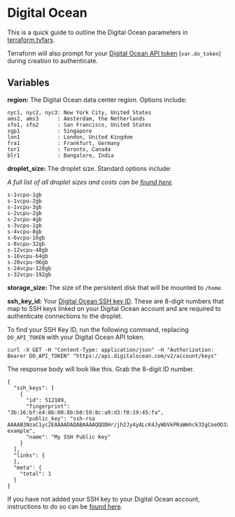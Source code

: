 # Digital Ocean
This is a quick guide to outline the Digital Ocean parameters in [terraform.tvfars](terraform.tfvars).

Terraform will also prompt for your [Digital Ocean API token](https://www.digitalocean.com/docs/api/create-personal-access-token/) (`var.do_token`) during creation to authenticate.

## Variables
**region:** The Digital Ocean data center region. Options include:

    nyc1, nyc2, nyc3: New York City, United States
    ams2, ams3      : Amsterdam, the Netherlands
    sfo1, sfo2      : San Francisco, United States
    sgp1            : Singapore
    lon1            : London, United Kingdom
    fra1            : Frankfurt, Germany
    tor1            : Toronto, Canada
    blr1            : Bangalore, India

**droplet_size:** The droplet size. Standard options include:

*A full list of all droplet sizes and costs can be [found here](https://slugs.do-api.dev/).*

    s-1vcpu-1gb
    s-1vcpu-2gb
    s-1vcpu-3gb
    s-2vcpu-2gb
    s-2vcpu-4gb
    s-3vcpu-1gb
    s-4vcpu-8gb
    s-6vcpu-16gb
    s-8vcpu-32gb
    s-12vcpu-48gb
    s-16vcpu-64gb
    s-20vcpu-96gb
    s-24vcpu-128gb
    s-32vcpu-192gb

**storage_size:** The size of the persistent disk that will be mounted to `/home`.

**ssh_key_id:** Your [Digital Ocean SSH key ID](https://developers.digitalocean.com/documentation/v2/#list-all-keys). These are 8-digit numbers that map to SSH keys linked on your Digital Ocean account and are required to authenticate connections to the droplet.

To find your SSH Key ID, run the following command, replacing `DO_API_TOKEN` with your Digital Ocean API token.

```
curl -X GET -H "Content-Type: application/json" -H "Authorization: Bearer DO_API_TOKEN" "https://api.digitalocean.com/v2/account/keys"
````

The response body will look like this. Grab the 8-digit ID number.

```
{
  "ssh_keys": [
    {
      "id": 512189,
      "fingerprint": "3b:16:bf:e4:8b:00:8b:b8:59:8c:a9:d3:f0:19:45:fa",
      "public_key": "ssh-rsa AAAAB3NzaC1yc2EAAAADAQABAAAAQQDDHr/jh2Jy4yALcK4JyWbVkPRaWmhck3IgCoeOO3z1e2dBowLh64QAM+Qb72pxekALga2oi4GvT+TlWNhzPH4V example",
      "name": "My SSH Public Key"
    }
  ],
  "links": {
  },
  "meta": {
    "total": 1
  }
}
```

If you have not added your SSH key to your Digital Ocean account, instructions to do so can be [found here](https://www.digitalocean.com/docs/droplets/how-to/add-ssh-keys/to-account/).